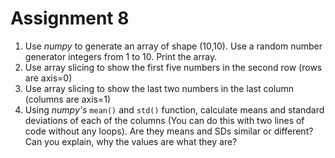 # Assignment 8

1. Use _numpy_ to generate an array of shape (10,10). Use a random number generator integers from 1 to 10. Print the array.
2. Use array slicing to show the first five numbers in the second row (rows are axis=0)
3. Use array slicing to show the last two numbers in the last column (columns are axis=1)
4. Using _numpy's_ `mean()` and `std()` function, calculate means and standard deviations of each of the columns (You can do this with two lines of code without any loops). Are they means and SDs similar or different? Can you explain, why the values are what they are?

